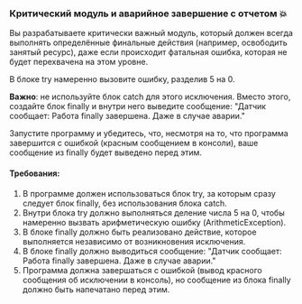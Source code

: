 
### Критический модуль и аварийное завершение с отчетом 💥

Вы разрабатываете критически важный модуль, который должен всегда выполнять определённые финальные действия (например, освободить занятый ресурс), даже если происходит фатальная ошибка, которая не будет перехвачена на этом уровне.

В блоке try намеренно вызовите ошибку, разделив 5 на 0.

**Важно**: не используйте блок catch для этого исключения. Вместо этого, создайте блок finally и внутри него выведите сообщение: "Датчик сообщает: Работа finally завершена. Даже в случае аварии."

Запустите программу и убедитесь, что, несмотря на то, что программа завершится с ошибкой (красным сообщением в консоли), ваше сообщение из finally будет выведено перед этим.

#### Требования:
1. В программе должен использоваться блок try, за которым сразу следует блок finally, без использования блока catch.
2. Внутри блока try должно выполняться деление числа 5 на 0, чтобы намеренно вызвать арифметическую ошибку (ArithmeticException).
3. В блоке finally должно быть реализовано действие, которое выполняется независимо от возникновения исключения.
4. В блоке finally должно выводиться сообщение: "Датчик сообщает: Работа finally завершена. Даже в случае аварии."
5. Программа должна завершаться с ошибкой (вывод красного сообщения об исключении в консоль), но сообщение из блока finally должно быть напечатано перед этим.